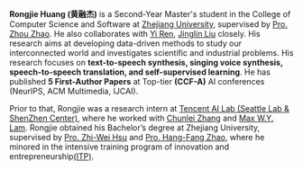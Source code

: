 **Rongjie Huang (黄融杰)** is a Second-Year Master's student in the College of Computer Science and Software at [Zhejiang University](https://www.zju.edu.cn/), supervised by [Pro. Zhou Zhao](https://person.zju.edu.cn/zhaozhou). He also collaborates with [Yi Ren](https://github.com/RayeRen), [Jinglin Liu](https://github.com/MoonInTheRiver) closely. His research aims at developing data-driven methods to study our interconnected world and investigates scientific and industrial problems. His research focuses on **text-to-speech synthesis, singing voice synthesis, speech-to-speech translation, and self-supervised learning**. He has published **5 First-Author Papers** at Top-tier **(CCF-A)** AI conferences (NeurIPS, ACM Multimedia, IJCAI). 

Prior to that, Rongjie was a research intern at [Tencent AI Lab (Seattle Lab & ShenZhen Center)](https://ai.tencent.com/ailab/en/index), where he worked with [Chunlei Zhang](https://scholar.google.com/citations?hl=zh-CN&user=NCKZGb0AAAAJ&view_op=list_works&sortby=pubdate) and [Max W.Y. Lam](https://github.com/MaxInGaussian). Rongjie obtained his Bachelor’s degree at Zhejiang University, supervised by [Pro. Zhi-Wei Hsu](https://person.zju.edu.cn/0014142) and [Pro. Hang-Fang Zhao](https://person.zju.edu.cn/0012062), where he minored in the intensive training program of innovation and entrepreneurship[(ITP)](http://itper.org/index.php/Index).
